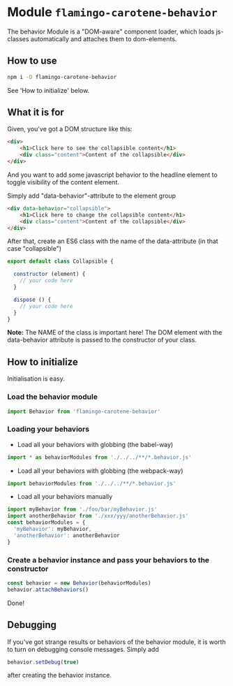 # Module `flamingo-carotene-behavior`

The behavior Module is a "DOM-aware" component loader, which loads js-classes automatically and attaches them to dom-elements.

## How to use

```bash
npm i -D flamingo-carotene-behavior
```

See 'How to initialize' below.

## What it is for

Given, you've got a DOM structure like this: 
```html
<div>
    <h1>Click here to see the collapsible content</h1>
    <div class="content">Content of the collapsible</div>
</div>
```
    
And you want to add some javascript behavior to the headline element to toggle visibility of the content element.

Simply add "data-behavior"-attribute to the element group     
```html
<div data-behavior="collapsible">
    <h1>Click here to change the collapsible content</h1>
    <div class="content">Content of the collapsible</div>
</div>
```

After that, create an ES6 class with the name of the data-attribute (in that case "collapsible")

```js
export default class Collapsible {

  constructor (element) {
    // your code here
  }

  dispose () {
    // your code here
  }
}
```
**Note:** The NAME of the class is important here!
The DOM element with the data-behavior attribute is passed to the constructor of your class.

## How to initialize
Initialisation is easy.

### Load the behavior module 
```js
import Behavior from 'flamingo-carotene-behavior'
```

### Loading your behaviors
* Load all your behaviors with globbing (the babel-way)

```js
import * as behaviorModules from './../../**/*.behavior.js'
```
  
* Load all your behaviors with globbing (the webpack-way)

```js
import behaviorModules from './../../**/*.behavior.js'
```
  
* Load all your behaviors manually 

```js
import myBehavior from './foo/bar/myBehavior.js'
import anotherBehavior from './xxx/yyy/anotherBehavior.js'
const behaviorModules = {
  'myBehavior': myBehavior,
  'anotherBehavior': anotherBehavior
}
```

### Create a behavior instance and pass your behaviors to the constructor

```js
const behavior = new Behavior(behaviorModules)
behavior.attachBehaviors() 
```

Done! 

## Debugging

If you've got strange results or behaviors of the behavior module, it is worth to turn on debugging console messages.
Simply add
```js
behavior.setDebug(true)
```
after creating the behavior instance.
